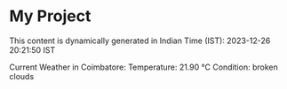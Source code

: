 # My Project

This content is dynamically generated in Indian Time (IST): 2023-12-26 20:21:50 IST


Current Weather in Coimbatore:
Temperature: 21.90 °C
Condition: broken clouds

